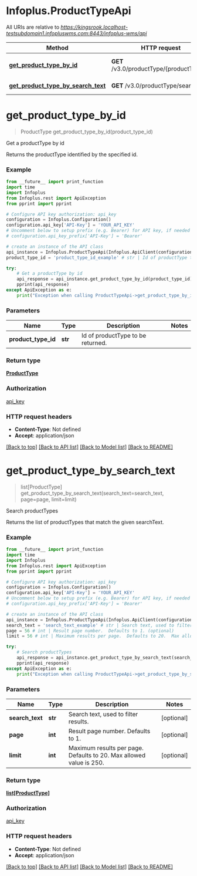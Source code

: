 # Infoplus.ProductTypeApi

All URIs are relative to *https://kingsrook.localhost-testsubdomain1.infopluswms.com:8443/infoplus-wms/api*

Method | HTTP request | Description
------------- | ------------- | -------------
[**get_product_type_by_id**](ProductTypeApi.md#get_product_type_by_id) | **GET** /v3.0/productType/{productTypeId} | Get a productType by id
[**get_product_type_by_search_text**](ProductTypeApi.md#get_product_type_by_search_text) | **GET** /v3.0/productType/search | Search productTypes


# **get_product_type_by_id**
> ProductType get_product_type_by_id(product_type_id)

Get a productType by id

Returns the productType identified by the specified id.

### Example
```python
from __future__ import print_function
import time
import Infoplus
from Infoplus.rest import ApiException
from pprint import pprint

# Configure API key authorization: api_key
configuration = Infoplus.Configuration()
configuration.api_key['API-Key'] = 'YOUR_API_KEY'
# Uncomment below to setup prefix (e.g. Bearer) for API key, if needed
# configuration.api_key_prefix['API-Key'] = 'Bearer'

# create an instance of the API class
api_instance = Infoplus.ProductTypeApi(Infoplus.ApiClient(configuration))
product_type_id = 'product_type_id_example' # str | Id of productType to be returned.

try:
    # Get a productType by id
    api_response = api_instance.get_product_type_by_id(product_type_id)
    pprint(api_response)
except ApiException as e:
    print("Exception when calling ProductTypeApi->get_product_type_by_id: %s\n" % e)
```

### Parameters

Name | Type | Description  | Notes
------------- | ------------- | ------------- | -------------
 **product_type_id** | **str**| Id of productType to be returned. | 

### Return type

[**ProductType**](ProductType.md)

### Authorization

[api_key](../README.md#api_key)

### HTTP request headers

 - **Content-Type**: Not defined
 - **Accept**: application/json

[[Back to top]](#) [[Back to API list]](../README.md#documentation-for-api-endpoints) [[Back to Model list]](../README.md#documentation-for-models) [[Back to README]](../README.md)

# **get_product_type_by_search_text**
> list[ProductType] get_product_type_by_search_text(search_text=search_text, page=page, limit=limit)

Search productTypes

Returns the list of productTypes that match the given searchText.

### Example
```python
from __future__ import print_function
import time
import Infoplus
from Infoplus.rest import ApiException
from pprint import pprint

# Configure API key authorization: api_key
configuration = Infoplus.Configuration()
configuration.api_key['API-Key'] = 'YOUR_API_KEY'
# Uncomment below to setup prefix (e.g. Bearer) for API key, if needed
# configuration.api_key_prefix['API-Key'] = 'Bearer'

# create an instance of the API class
api_instance = Infoplus.ProductTypeApi(Infoplus.ApiClient(configuration))
search_text = 'search_text_example' # str | Search text, used to filter results. (optional)
page = 56 # int | Result page number.  Defaults to 1. (optional)
limit = 56 # int | Maximum results per page.  Defaults to 20.  Max allowed value is 250. (optional)

try:
    # Search productTypes
    api_response = api_instance.get_product_type_by_search_text(search_text=search_text, page=page, limit=limit)
    pprint(api_response)
except ApiException as e:
    print("Exception when calling ProductTypeApi->get_product_type_by_search_text: %s\n" % e)
```

### Parameters

Name | Type | Description  | Notes
------------- | ------------- | ------------- | -------------
 **search_text** | **str**| Search text, used to filter results. | [optional] 
 **page** | **int**| Result page number.  Defaults to 1. | [optional] 
 **limit** | **int**| Maximum results per page.  Defaults to 20.  Max allowed value is 250. | [optional] 

### Return type

[**list[ProductType]**](ProductType.md)

### Authorization

[api_key](../README.md#api_key)

### HTTP request headers

 - **Content-Type**: Not defined
 - **Accept**: application/json

[[Back to top]](#) [[Back to API list]](../README.md#documentation-for-api-endpoints) [[Back to Model list]](../README.md#documentation-for-models) [[Back to README]](../README.md)

